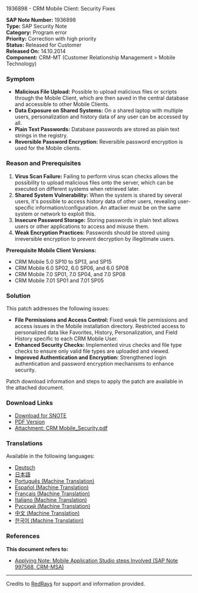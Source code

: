1936898 - CRM Mobile Client: Security Fixes

**SAP Note Number:** 1936898  
**Type:** SAP Security Note  
**Category:** Program error  
**Priority:** Correction with high priority  
**Status:** Released for Customer  
**Released On:** 14.10.2014  
**Component:** CRM-MT (Customer Relationship Management > Mobile Technology)

### Symptom

- **Malicious File Upload:** Possible to upload malicious files or scripts through the Mobile Client, which are then saved in the central database and accessible to other Mobile Clients.
- **Data Exposure on Shared Systems:** On a shared laptop with multiple users, personalization and history data of any user can be accessed by all.
- **Plain Text Passwords:** Database passwords are stored as plain text strings in the registry.
- **Reversible Password Encryption:** Reversible password encryption is used for the Mobile clients.

### Reason and Prerequisites

1. **Virus Scan Failure:** Failing to perform virus scan checks allows the possibility to upload malicious files onto the server, which can be executed on different systems when retrieved later.
2. **Shared System Vulnerability:** When the system is shared by several users, it's possible to access history data of other users, revealing user-specific information/configuration. An attacker must be on the same system or network to exploit this.
3. **Insecure Password Storage:** Storing passwords in plain text allows users or other applications to access and misuse them.
4. **Weak Encryption Practices:** Passwords should be stored using irreversible encryption to prevent decryption by illegitimate users.

**Prerequisite Mobile Client Versions:**
- CRM Mobile 5.0 SP10 to SP13, and SP15
- CRM Mobile 6.0 SP02, 6.0 SP06, and 6.0 SP08
- CRM Mobile 7.0 SP01, 7.0 SP04, and 7.0 SP08
- CRM Mobile 7.01 SP01 and 7.01 SP05

### Solution

This patch addresses the following issues:

- **File Permissions and Access Control:** Fixed weak file permissions and access issues in the Mobile installation directory. Restricted access to personalized data like Favorites, History, Personalization, and Field History specific to each CRM Mobile User.
- **Enhanced Security Checks:** Implemented virus checks and file type checks to ensure only valid file types are uploaded and viewed.
- **Improved Authentication and Encryption:** Strengthened login authentication and password encryption mechanisms to enhance security.

Patch download information and steps to apply the patch are available in the attached document.

### Download Links

- [Download for SNOTE](https://notesdownloads.sap.com/note/0040000017753852017)
- [PDF Version](https://userapps.support.sap.com/sap/support/sfm/notes/print/0001936898?language=en-US&token=F641E9C253F5972AB853679A02456E69)
- [Attachment: CRM Mobile_Security.pdf](https://userapps.support.sap.com/sap/support/sapnotes/public/services/attachment.htm?iv_key=012003146900001551282013&iv_version=0002&iv_guid=1879445900C4F443AAA254CC3652BED9)

### Translations

Available in the following languages:

- [Deutsch](https://me.sap.com/notes/0001936898/D)
- [日本語](https://me.sap.com/notes/0001936898/J)
- [Português (Machine Translation)](https://me.sap.com/notes/0001936898/P)
- [Español (Machine Translation)](https://me.sap.com/notes/0001936898/S)
- [Français (Machine Translation)](https://me.sap.com/notes/0001936898/F)
- [Italiano (Machine Translation)](https://me.sap.com/notes/0001936898/I)
- [Русский (Machine Translation)](https://me.sap.com/notes/0001936898/R)
- [中文 (Machine Translation)](https://me.sap.com/notes/0001936898/1)
- [한국어 (Machine Translation)](https://me.sap.com/notes/0001936898/3)

### References

**This document refers to:**

- [Applying Note: Mobile Application Studio steps Involved (SAP Note 997568, CRM-MSA)](https://me.sap.com/notes/997568)

---

Credits to [RedRays](https://redrays.io) for support and information provided.